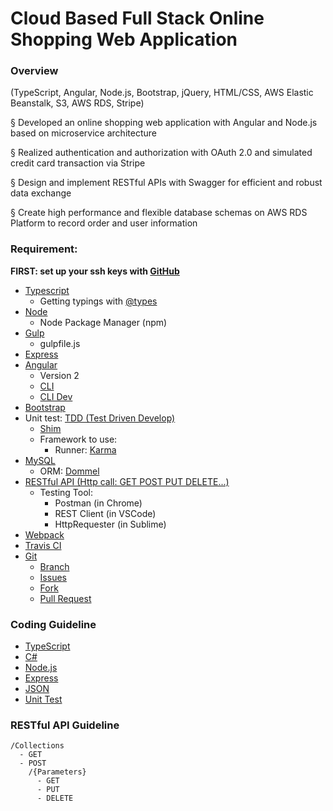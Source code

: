 # Cloud Based Full Stack Online Shopping Web Application

### Overview
(TypeScript, Angular, Node.js, Bootstrap, jQuery, HTML/CSS, AWS Elastic Beanstalk, S3, AWS RDS, Stripe)

§ Developed an online shopping web application with Angular and Node.js based on microservice architecture

§ Realized authentication and authorization with OAuth 2.0 and simulated credit card transaction via Stripe

§ Design and implement RESTful APIs with Swagger for efficient and robust data exchange

§ Create high performance and flexible database schemas on AWS RDS Platform to record order and user information

### Requirement:
**FIRST: set up your ssh keys with [GitHub](https://help.github.com/articles/generating-a-new-ssh-key-and-adding-it-to-the-ssh-agent/)**

- [Typescript](http://typescriptlang.org)
  - Getting typings with [@types](https://www.npmjs.com/~types)
- [Node](http://nodejs.org)
  - Node Package Manager (npm)
- [Gulp](http://gulpjs.com)
  - gulpfile.js
- [Express](http://expressjs.com)
- [Angular](http://angular.io)
  - Version 2
  - [CLI](http://cli.angular.io)
  - [CLI Dev](https://github.com/angular/angular-cli)
- [Bootstrap](http://getbootstrap.com)
- Unit test: [TDD (Test Driven Develop)](https://en.wikipedia.org/wiki/Test-driven_development)
  - [Shim](https://en.wikipedia.org/wiki/Shim_(computing))
  - Framework to use:
    - Runner: [Karma](https://karma-runner.github.io/)
    <!--- Tester: [MochaJS](https://mochajs.org/)-->
- [MySQL](http://mysql.com)
  - ORM: [Dommel](https://github.com/henkmollema/Dommel)
- [RESTful API (Http call: GET POST PUT DELETE...)](https://en.wikipedia.org/wiki/Hypertext_Transfer_Protocol)
  - Testing Tool: 
    - Postman (in Chrome)
    - REST Client (in VSCode)
    - HttpRequester (in Sublime)
- [Webpack](https://webpack.github.io)
- [Travis CI](https://travis-ci.org)
- [Git](https://guides.github.com)
  - [Branch](https://git-scm.com/book/en/v1/Git-Branching-What-a-Branch-Is)
  - [Issues](https://guides.github.com/features/issues/)
  - [Fork](https://guides.github.com/activities/forking/)
  - [Pull Request](https://help.github.com/articles/about-pull-requests/)

### Coding Guideline
- [TypeScript](https://github.com/Microsoft/TypeScript/wiki/Coding-guidelines)
- [C#](https://msdn.microsoft.com/en-us/library/ff926074.aspx)
- [Node.js](https://nodejs.org/en/docs/guides/)
- [Express](https://expressjs.com/en/starter/installing.html)
- [JSON](https://google.github.io/styleguide/jsoncstyleguide.xml)
- [Unit Test](http://geosoft.no/development/unittesting.html)

### RESTful API Guideline
```
/Collections
  - GET
  - POST
    /{Parameters}
      - GET
      - PUT
      - DELETE
```
